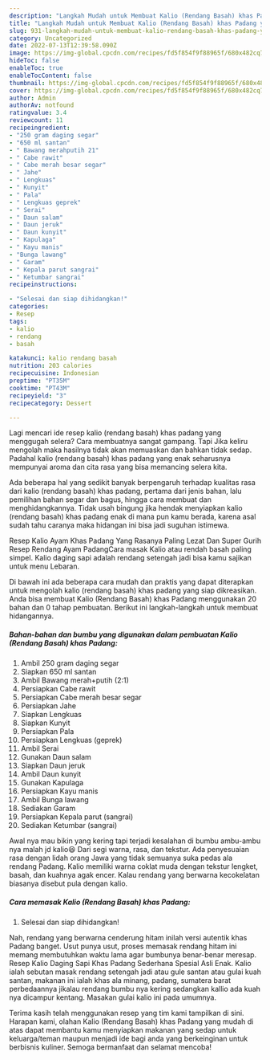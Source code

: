 ```yaml
---
description: "Langkah Mudah untuk Membuat Kalio (Rendang Basah) khas Padang yang Menggugah Selera "
title: "Langkah Mudah untuk Membuat Kalio (Rendang Basah) khas Padang yang Menggugah Selera "
slug: 931-langkah-mudah-untuk-membuat-kalio-rendang-basah-khas-padang-yang-menggugah-selera
category: Uncategorized
date: 2022-07-13T12:39:58.090Z
image: https://img-global.cpcdn.com/recipes/fd5f854f9f88965f/680x482cq70/kalio-rendang-basah-khas-padang-foto-resep-utama.jpg
hideToc: false
enableToc: true
enableTocContent: false
thumbnail: https://img-global.cpcdn.com/recipes/fd5f854f9f88965f/680x482cq70/kalio-rendang-basah-khas-padang-foto-resep-utama.jpg
cover: https://img-global.cpcdn.com/recipes/fd5f854f9f88965f/680x482cq70/kalio-rendang-basah-khas-padang-foto-resep-utama.jpg
author: Admin
authorAv: notfound
ratingvalue: 3.4
reviewcount: 11
recipeingredient:
- "250 gram daging segar"
- "650 ml santan"
- " Bawang merahputih 21"
- " Cabe rawit"
- " Cabe merah besar segar"
- " Jahe"
- " Lengkuas"
- " Kunyit"
- " Pala"
- " Lengkuas geprek"
- " Serai"
- " Daun salam"
- " Daun jeruk"
- " Daun kunyit"
- " Kapulaga"
- " Kayu manis"
- "Bunga lawang"
- " Garam"
- " Kepala parut sangrai"
- " Ketumbar sangrai"
recipeinstructions:

- "Selesai dan siap dihidangkan!"
categories:
- Resep
tags:
- kalio
- rendang
- basah

katakunci: kalio rendang basah 
nutrition: 203 calories
recipecuisine: Indonesian
preptime: "PT35M"
cooktime: "PT43M"
recipeyield: "3"
recipecategory: Dessert

---
```



Lagi mencari ide resep kalio (rendang basah) khas padang yang menggugah selera? Cara membuatnya sangat gampang. Tapi Jika keliru mengolah maka hasilnya tidak akan memuaskan dan bahkan tidak sedap. Padahal kalio (rendang basah) khas padang yang enak seharusnya mempunyai aroma dan cita rasa yang bisa memancing selera kita.


Ada beberapa hal yang sedikit banyak berpengaruh terhadap kualitas rasa dari kalio (rendang basah) khas padang, pertama dari jenis bahan, lalu pemilihan bahan segar dan bagus, hingga cara membuat dan menghidangkannya. Tidak usah bingung jika hendak menyiapkan kalio (rendang basah) khas padang enak di mana pun kamu berada, karena asal sudah tahu caranya maka hidangan ini bisa jadi suguhan istimewa.

Resep Kalio Ayam Khas Padang Yang Rasanya Paling Lezat Dan Super Gurih Resep Rendang Ayam PadangCara masak Kalio atau rendah basah paling simpel. Kalio daging sapi adalah rendang setengah jadi bisa kamu sajikan untuk menu Lebaran.


Di bawah ini ada beberapa cara mudah dan praktis yang dapat diterapkan untuk mengolah kalio (rendang basah) khas padang yang siap dikreasikan. Anda bisa membuat Kalio (Rendang Basah) khas Padang menggunakan 20 bahan dan 0 tahap pembuatan. Berikut ini langkah-langkah untuk membuat hidangannya.

<!--inarticleads1-->

##### Bahan-bahan dan bumbu yang digunakan dalam pembuatan Kalio (Rendang Basah) khas Padang:

1. Ambil 250 gram daging segar
1. Siapkan 650 ml santan
1. Ambil  Bawang merah+putih (2:1)
1. Persiapkan  Cabe rawit
1. Persiapkan  Cabe merah besar segar
1. Persiapkan  Jahe
1. Siapkan  Lengkuas
1. Siapkan  Kunyit
1. Persiapkan  Pala
1. Persiapkan  Lengkuas (geprek)
1. Ambil  Serai
1. Gunakan  Daun salam
1. Siapkan  Daun jeruk
1. Ambil  Daun kunyit
1. Gunakan  Kapulaga
1. Persiapkan  Kayu manis
1. Ambil Bunga lawang
1. Sediakan  Garam
1. Persiapkan  Kepala parut (sangrai)
1. Sediakan  Ketumbar (sangrai)


Awal nya mau bikin yang kering tapi terjadi kesalahan di bumbu ambu-ambu nya malah jd kalio😆 Dari segi warna, rasa, dan tekstur. Ada penyesuaian rasa dengan lidah orang Jawa yang tidak semuanya suka pedas ala rendang Padang. Kalio memiliki warna coklat muda dengan tekstur lengket, basah, dan kuahnya agak encer. Kalau rendang yang berwarna kecokelatan biasanya disebut pula dengan kalio. 

<!--inarticleads2-->

##### Cara memasak Kalio (Rendang Basah) khas Padang:


1. Selesai dan siap dihidangkan!

Nah, rendang yang berwarna cenderung hitam inilah versi autentik khas Padang banget. Usut punya usut, proses memasak rendang hitam ini memang membutuhkan waktu lama agar bumbunya benar-benar meresap. Resep Kalio Daging Sapi Khas Padang Sederhana Spesial Asli Enak. Kalio ialah sebutan masak rendang setengah jadi atau gule santan atau gulai kuah santan, makanan ini ialah khas ala minang, padang, sumatera barat perbedaannya jikalau rendang bumbu nya kering sedangkan kallio ada kuah nya dicampur kentang. Masakan gulai kalio ini pada umumnya. 

Terima kasih telah menggunakan resep yang tim kami tampilkan di sini. Harapan kami, olahan Kalio (Rendang Basah) khas Padang yang mudah di atas dapat membantu kamu menyiapkan makanan yang sedap untuk keluarga/teman maupun menjadi ide bagi anda yang berkeinginan untuk berbisnis kuliner. Semoga bermanfaat dan selamat mencoba!

